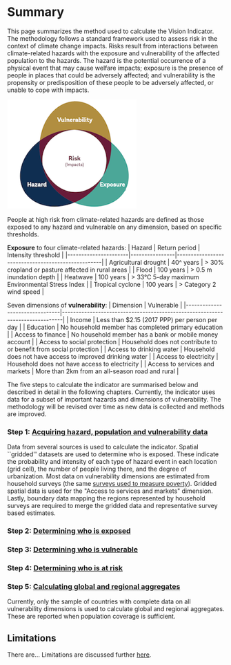 # Summary

This page summarizes the method used to calculate the Vision Indicator. The methodology follows a standard framework used to assess risk in the context of climate change impacts. Risks result from interactions between climate-related hazards with the exposure and vulnerability of the affected population to the hazards. The hazard is the potential occurrence of a physical event that may cause welfare impacts; exposure is the presence of people in places that could be adversely affected; and vulnerability is the propensity or predisposition of these people to be adversely affected, or unable to cope with impacts. 

![Framework](images/framework.png "Framework")

People at high risk from climate-related hazards are defined as those exposed to any hazard and vulnerable on any dimension, based on specific thresholds. 

**Exposure** to four climate-related hazards: 
| Hazard               | Return period  | Intensity threshold                               |
|----------------------|----------------|---------------------------------------------------|
| Agricultural drought | 40^ years      | > 30% cropland or pasture affected in rural areas |
| Flood                | 100 years      | > 0.5 m inundation depth                          |
| Heatwave             | 100 years      | > 33°C 5-day maximum Environmental Stress Index   |
| Tropical cyclone     | 100 years      | > Category 2 wind speed                           |

Seven dimensions of **vulnerability**:
| Dimension                      | Vulnerable                                                        |
|--------------------------------|------------------------------------------------------------------------------|
| Income                         | Less than $2.15 (2017 PPP) per person per day                      |
| Education                      | No household member has completed primary education                          |
| Access to finance              | No household member has a bank or mobile money account                       |
| Access to social protection    | Household does not contribute to or benefit from social protection  |
| Access to drinking water       | Household does not have access to improved drinking water                    |
| Access to electricity          | Household does not have access to electricity                                |
| Access to services and markets | More than 2km from an all-season road and rural  |

The five steps to calculate the indicator are summarised below and described in detail in the following chapters. Currently, the indicator uses data for a subset of important hazards and dimensions of vulnerability. The methodology will be revised over time as new data is collected and methods are improved.

### Step 1: [Acquiring hazard, population and vulnerability data](1_data)

Data from several sources is used to calculate the indicator. Spatial ``gridded'' datasets are used to determine who is exposed. These indicate the probability and intensity of each type of hazard event in each location (grid cell), the number of people living there, and the degree of urbanization. Most data on vulnerability dimensions are estimated from household surveys (the same [surveys used to measure poverty](https://datanalytics.worldbank.org/PIP-Methodology/acquiring.html#selection)). Gridded spatial data is used for the "Access to services and markets" dimension. Lastly, boundary data mapping the regions represented by household surveys are required to merge the gridded data and representative survey based estimates.

### Step 2: [Determining who is exposed](2_exposure)



### Step 3: [Determining who is vulnerable](3_vulnerability)



### Step 4: [Determining who is at risk](4_risk)



### Step 5: [Calculating global and regional aggregates](5_aggregates)
Currently, only the sample of countries with complete data on all vulnerability dimensions is used to calculate global and regional aggregates. These are reported when population coverage is sufficient.


## Limitations
There are... Limitations are discussed further [here](limitations).
